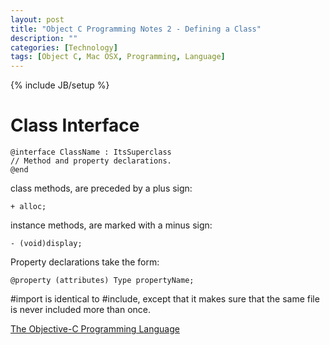```yaml
---
layout: post
title: "Object C Programming Notes 2 - Defining a Class"
description: ""
categories: [Technology]
tags: [Object C, Mac OSX, Programming, Language]
---
```

{% include JB/setup %}

Class Interface
==========

    @interface ClassName : ItsSuperclass
    // Method and property declarations.
    @end

class methods, are preceded by a plus sign:

    + alloc;

instance methods, are marked with a minus sign:

    - (void)display;

Property declarations take the form:

    @property (attributes) Type propertyName;


#import is identical to #include, except that it makes sure that the same file is never included more than once.


[The Objective-C Programming Language](https://developer.apple.com/library/mac/#documentation/Cocoa/Conceptual/ObjectiveC/Chapters/ocDefiningClasses.html)
